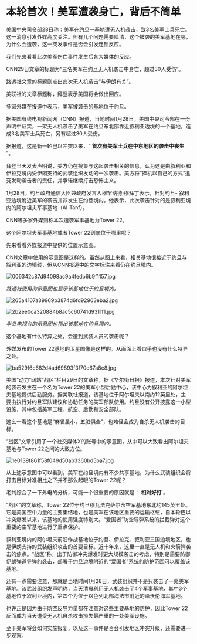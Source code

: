 # 本轮首次！美军遭袭身亡，背后不简单

美国中央司令部28日称：美军在约旦一基地遭无人机袭击，致3名美军士兵死亡。这一消息引发外媒高度关注。但有几个问题需要厘清，这个被袭的美军基地在哪，为什么会遭袭，这一突发事件是否会引发连锁反应。

我们先来看看此次美军伤亡事件发生后各大媒体的反应。

CNN29日文章的标题为“三名美军在约旦无人机袭击中身亡，超过30人受伤”。

路透社文章的标题则点出此次无人机袭击“与伊朗有关”。

美联社的文章标题称，拜登表示美国将会做出回应。

多家外媒在报道中表示，美军被袭击的基地位于约旦。

据美国有线电视新闻网（CNN）报道，当地时间1月28日，美国中央司令部在一份声明中证实，一架无人机袭击了美军在约旦东北部靠近叙利亚边境的一个基地，造成3名美军士兵死亡，另有超过30人受伤。

据报道，这是新一轮巴以冲突以来，“ **首次有美军士兵在中东地区的袭击中丧生** ”。

拜登当天发表声明说，美方仍在搜集与这起袭击相关的信息，认为这是由叙利亚和伊拉克境内受伊朗支持的武装组织发动的一次袭击。美方将“择机以自己的方式”追究发动袭击者的责任，并承诺继续打击恐怖主义。

1月28日，约旦政府通信大臣兼政府发言人穆罕纳德·穆拜丁表示，针对约旦-
叙利亚边境附近美军的袭击并非发生在约旦境内。他表示，此次袭击针对的是叙利亚境内的阿尔坦夫军事基地（Al-Tanf）。

CNN等多家外媒则称本次遭袭军事基地为Tower 22。

这个阿尔坦夫军事基地或者Tower 22到底位于哪里呢？

先来看看外媒报道中提供的位置示意图。

CNN文章中使用的示意图是这样的。虽然从图上来看，相关基地很接近于约旦与叙利亚的边境线，但从CNN报道中的文字标注来看仍在约旦境内。

![006342c87d94098ac9a4fedb6b9f1157.jpg](https://raw.githubusercontent.com/qqhsx/qqnews_image/main/2024/01/30/本轮首次！美军遭袭身亡，背后不简单/006342c87d94098ac9a4fedb6b9f1157.jpg)

_路透社使用的示意图也显示该基地位于约旦境内。_

![265a4107a39969b3874d6fd92963eba2.jpg](https://raw.githubusercontent.com/qqhsx/qqnews_image/main/2024/01/30/本轮首次！美军遭袭身亡，背后不简单/265a4107a39969b3874d6fd92963eba2.jpg)

![2b2ee0ca320884b8ac5c60741d9311f1.jpg](https://raw.githubusercontent.com/qqhsx/qqnews_image/main/2024/01/30/本轮首次！美军遭袭身亡，背后不简单/2b2ee0ca320884b8ac5c60741d9311f1.jpg)

 _半岛电视台的示意图也指出该基地在约旦境内。_

这个基地有什么特异之处，会遭到武装人员的袭击呢？

外媒发布的Tower 22基地的卫星图像是这样的。从画面上看似乎也没有什么特异之处。

![ba529f6c682d4ad69893f3f70e67a8c8.jpg](https://raw.githubusercontent.com/qqhsx/qqnews_image/main/2024/01/30/本轮首次！美军遭袭身亡，背后不简单/ba529f6c682d4ad69893f3f70e67a8c8.jpg)

美国“动力”网站“战区”栏目29日的文章称，据《华尔街日报》报道，本次针对美军的袭击发生在一个名为Tower
22的美军小型后勤中心，该中心为叙利亚的阿尔坦夫基地提供后勤服务。据美联社报道，该基地位于阿尔坦夫以南约12英里处，主要由执行对约旦军队建议和协助任务的美军部队使用。约旦没有公开披露这一小型设施，其中包括美军工程、航空、后勤和安全部队。

这么一看这个基地是“麻雀虽小，五脏俱全”，也难怪会成为自杀无人机袭击的目标。

“战区”文章引用了一个社交媒体X的账号中的示意图，从中可以大致看出阿尔坦夫基地与Tower 22之间的大致方位。

![1e0139f861f58f049d50ab3360bd5ba7.jpg](https://raw.githubusercontent.com/qqhsx/qqnews_image/main/2024/01/30/本轮首次！美军遭袭身亡，背后不简单/1e0139f861f58f049d50ab3360bd5ba7.jpg)

从上述示意图中可以看到，美军在约旦境内有不少共享基地，为什么武装组织会将打击目标对准相比之下并不那么起眼的Tower 22呢？

老刘综合了一下外电的分析，可能一个很重要的原因就是： **相对好打** 。

“战区”的文章称，Tower
22位于约旦穆瓦法克萨尔蒂空军基地东北约145英里处。它是美国空中力量的主要集结地，也是美军在该地区重要的运输枢纽，自本轮巴以冲突爆发以来，该基地的使用强度特别大。“爱国者”防空导弹系统的拦截弹对这个重要的空军基地进行了重点保护。

叙利亚境内的阿尔坦夫前沿作战基地位于约旦、伊拉克、叙利亚三国边境地区，也是伊朗支持的武装组织攻击的首要目标。近十年来，这里一直是无人机和火箭弹袭击的焦点。“战区”称，出于防御冲突爆发时更大规模袭击的考虑，特别是需要防御伊朗弹道导弹的袭击，部署于约旦边境附近的“爱国者”系统的防护范围可以覆盖该基地。

还有一点需要注意，那就是当地时间1月28日，武装组织并不是只袭击了一处美军基地。该武装组织发声明称，当天清晨利用无人机袭击了4个军事基地，其中3个基地位于叙利亚境内，第四个为位于以色列北部海法市附近的泽沃伦海军基地。

也许正是因为由于防空反导力量都在注意对这些主要基地的防护，因此Tower 22反而成为当天遭受无人机自杀攻击损失最严重的一处美军设施。

至于美军将会如何实施报复，以及这一事件是否会引发地区冲突升级，还需要进一步观察。

